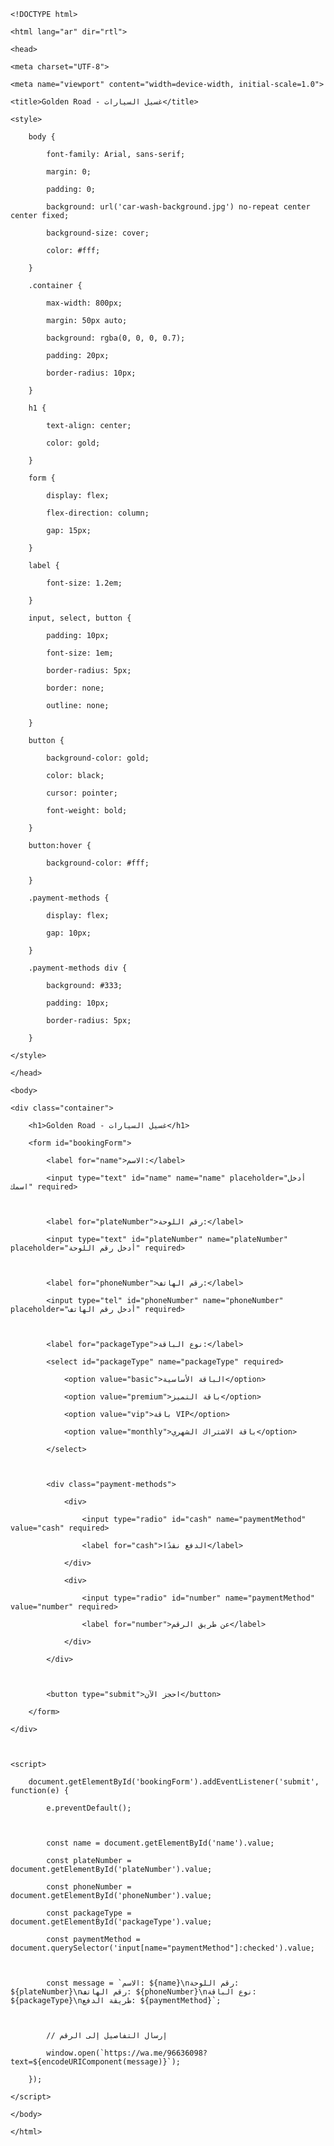     <!DOCTYPE html>

    <html lang="ar" dir="rtl">

    <head>

    <meta charset="UTF-8">

    <meta name="viewport" content="width=device-width, initial-scale=1.0">

    <title>Golden Road - غسيل السيارات</title>

    <style>

        body {

            font-family: Arial, sans-serif;

            margin: 0;

            padding: 0;

            background: url('car-wash-background.jpg') no-repeat center center fixed;

            background-size: cover;

            color: #fff;

        }

        .container {

            max-width: 800px;

            margin: 50px auto;

            background: rgba(0, 0, 0, 0.7);

            padding: 20px;

            border-radius: 10px;

        }

        h1 {

            text-align: center;

            color: gold;

        }

        form {

            display: flex;

            flex-direction: column;

            gap: 15px;

        }

        label {

            font-size: 1.2em;

        }

        input, select, button {

            padding: 10px;

            font-size: 1em;

            border-radius: 5px;

            border: none;

            outline: none;

        }

        button {

            background-color: gold;

            color: black;

            cursor: pointer;

            font-weight: bold;

        }

        button:hover {

            background-color: #fff;

        }

        .payment-methods {

            display: flex;

            gap: 10px;

        }

        .payment-methods div {

            background: #333;

            padding: 10px;

            border-radius: 5px;

        }

    </style>
    
    </head>
    
    <body>

    <div class="container">

        <h1>Golden Road - غسيل السيارات</h1>

        <form id="bookingForm">

            <label for="name">الاسم:</label>

            <input type="text" id="name" name="name" placeholder="أدخل اسمك" required>



            <label for="plateNumber">رقم اللوحة:</label>

            <input type="text" id="plateNumber" name="plateNumber" placeholder="أدخل رقم اللوحة" required>



            <label for="phoneNumber">رقم الهاتف:</label>

            <input type="tel" id="phoneNumber" name="phoneNumber" placeholder="أدخل رقم الهاتف" required>



            <label for="packageType">نوع الباقة:</label>

            <select id="packageType" name="packageType" required>

                <option value="basic">الباقة الأساسية</option>

                <option value="premium">باقة التميز</option>

                <option value="vip">باقة VIP</option>

                <option value="monthly">باقة الاشتراك الشهري</option>

            </select>



            <div class="payment-methods">

                <div>

                    <input type="radio" id="cash" name="paymentMethod" value="cash" required>

                    <label for="cash">الدفع نقدًا</label>

                </div>

                <div>

                    <input type="radio" id="number" name="paymentMethod" value="number" required>

                    <label for="number">عن طريق الرقم</label>

                </div>

            </div>



            <button type="submit">احجز الآن</button>

        </form>

    </div>



    <script>

        document.getElementById('bookingForm').addEventListener('submit', function(e) {

            e.preventDefault();



            const name = document.getElementById('name').value;

            const plateNumber = document.getElementById('plateNumber').value;

            const phoneNumber = document.getElementById('phoneNumber').value;

            const packageType = document.getElementById('packageType').value;

            const paymentMethod = document.querySelector('input[name="paymentMethod"]:checked').value;



            const message = `الاسم: ${name}\nرقم اللوحة: ${plateNumber}\nرقم الهاتف: ${phoneNumber}\nنوع الباقة: ${packageType}\nطريقة الدفع: ${paymentMethod}`;

            

            // إرسال التفاصيل إلى الرقم

            window.open(`https://wa.me/96636098?text=${encodeURIComponent(message)}`);

        });

    </script>
    
    </body>
    
    </html>       
